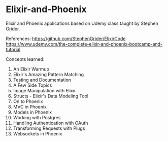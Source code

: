 # Elixir-and-Phoenix
Elixir and Phoenix applications based on Udemy class taught by Stephen Grider.

References:
https://github.com/StephenGrider/ElixirCode  
https://www.udemy.com/the-complete-elixir-and-phoenix-bootcamp-and-tutorial  

Concepts learned:
1) An Elixir Warmup
2) Elixir's Amazing Pattern Matching
3) Testing and Documentation
4) A Few Side Topics
5) Image Manipulation with Elixir
6) Structs - Elixir's Data Modeling Tool
7) On to Phoenix
8) MVC in Phoenix
9) Models in Phoenix
10) Working with Postgres
11) Handling Authentication with OAuth
12) Transforming Requests with Plugs
13) Websockets in Phoenix
